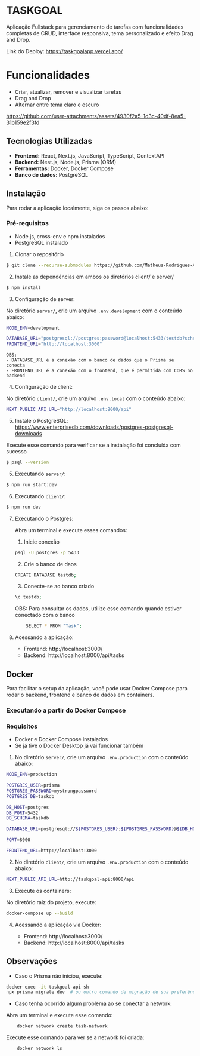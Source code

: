 ﻿# TASKGOAL

Aplicação Fullstack para gerenciamento de tarefas com funcionalidades completas de CRUD, interface responsiva, tema personalizado e efeito Drag and Drop.

Link do Deploy: https://taskgoalapp.vercel.app/

# Funcionalidades

- Criar, atualizar, remover e visualizar tarefas
- Drag and Drop
- Alternar entre tema claro e escuro

https://github.com/user-attachments/assets/4930f2a5-1d3c-40df-8ea5-31b159e2f3fd

## Tecnologias Utilizadas

- **Frontend:** React, Next.js, JavaScript, TypeScript, ContextAPI
- **Backend:** Nest.js, Node.js, Prisma (ORM)
- **Ferramentas:** Docker, Docker Compose
- **Banco de dados:** PostgreSQL

## Instalação

Para rodar a aplicação localmente, siga os passos abaixo:

### Pré-requisitos

- Node.js, cross-env e npm instalados
- PostgreSQL instalado

1. Clonar o repositório

```bash
$ git clone --recurse-submodules https://github.com/Matheus-Rodrigues-Araujo/taskgoal.git
```

2. Instale as dependências em ambos os diretórios client/ e server/

```bash
$ npm install
```

3. Configuração de server:

No diretório `server/`, crie um arquivo `.env.development` com o conteúdo abaixo:

```bash
NODE_ENV=development

DATABASE_URL="postgresql://postgres:password@localhost:5433/testdb?schema=public"
FRONTEND_URL="http://localhost:3000"
```

    OBS:
    - DATABASE_URL é a conexão com o banco de dados que o Prisma se conecta
    - FRONTEND_URL é a conexão com o frontend, que é permitida com CORS no backend

4. Configuração de client:

No diretório `client/`, crie um arquivo `.env.local` com o conteúdo abaixo:

```bash
NEXT_PUBLIC_API_URL="http://localhost:8000/api"
```

5. Instale o PostgreSQL: https://www.enterprisedb.com/downloads/postgres-postgresql-downloads

Execute esse comando para verificar se a instalação foi concluída com sucesso

```bash
$ psql --version
```

5. Executando `server/`:

```bash
$ npm run start:dev
```

6. Executando `client/`:

```bash
$ npm run dev
```

7. Executando o Postgres:

   Abra um terminal e execute esses comandos:

   1. Inicie conexão

   ```bash
   psql -U postgres -p 5433
   ```

   2. Crie o banco de daos

   ```bash
   CREATE DATABASE testdb;
   ```

   3. Conecte-se ao banco criado

   ```bash
   \c testdb;
   ```

   OBS: Para consultar os dados, utilize esse comando quando estiver conectado com o banco

   ```bash
       SELECT * FROM "Task";
   ```

8. Acessando a aplicação:

   - Frontend: http://localhost:3000/
   - Backend: http://localhost:8000/api/tasks

## Docker

Para facilitar o setup da aplicação, você pode usar Docker Compose para rodar o backend, frontend e banco de dados em containers.


### Executando a partir do Docker Compose

### Requisitos

- Docker e Docker Compose instalados
- Se já tive o Docker Desktop já vai funcionar também

1. No diretório `server/`, crie um arquivo `.env.production` com o conteúdo abaixo:

```bash
NODE_ENV=production

POSTGRES_USER=prisma
POSTGRES_PASSWORD=mystrongpassword
POSTGRES_DB=taskdb

DB_HOST=postgres
DB_PORT=5432
DB_SCHEMA=taskdb

DATABASE_URL=postgresql://${POSTGRES_USER}:${POSTGRES_PASSWORD}@${DB_HOST}:${DB_PORT}/${POSTGRES_DB}?schema=${DB_SCHEMA}

PORT=8000

FRONTEND_URL=http://localhost:3000
```

2. No diretório `client/`, crie um arquivo `.env.production` com o conteúdo abaixo:

```bash
NEXT_PUBLIC_API_URL=http://taskgoal-api:8000/api
```

3. Execute os containers:

No diretório raiz do projeto, execute:

```bash
docker-compose up --build
```

4. Acessando a aplicação via Docker:

   - Frontend: http://localhost:3000/
   - Backend: http://localhost:8000/api/tasks


## Observações

- Caso o Prisma não iniciou, execute:

```bash
docker exec -it taskgoal-api sh
npx prisma migrate dev  # ou outro comando de migração de sua preferência
```

- Caso tenha ocorrido algum problema ao se conectar a network:
    
Abra um terminal e execute esse comando:
```bash
    docker network create task-network
```

Execute esse comando para ver se a network foi criada:
```bash
    docker network ls
```
